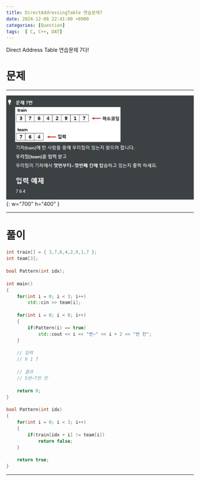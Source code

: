 ```yaml
---
title: DirectAddressingTable 연습문제7
date: 2024-12-08 22:41:00 +0900
categories: [Question]  
tags:  [ C, C++, DAT]
---
```


Direct Address Table 연습문제 7다!

# 문제   
---------------------------------------

![Desktop View](/assets/img/Dat7.png){: w="700" h="400" }

---------------------------------------

# 풀이

```c++
int train[] = { 3,7,6,4,2,9,1,7 };
int team[3];

bool Pattern(int idx);

int main()
{
    for(int i = 0; i < 3; i++)
        std::cin >> team[i];

    for(int i = 0; i < 8; i++)
    {
        if(Pattern(i) == true)
            std::cout << i << "번~" << i + 2 << "번 칸";
    }

    // 입력
    // 9 1 7

    // 결과
    // 5번~7번 칸

    return 0;
}

bool Pattern(int idx)
{
    for(int i = 0; i < 3; i++)
    {
        if(train[idx + i] != team[i])
            return false;
    }

    return true;
}
```
---------------------------------------


